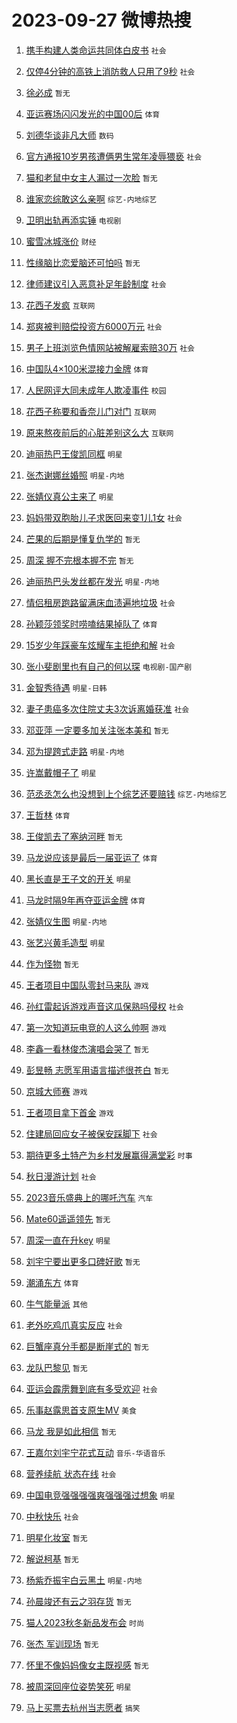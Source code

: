 # 2023-09-27 微博热搜 
1. [携手构建人类命运共同体白皮书](https://m.weibo.cn/search?containerid=100103type%3D1%26t%3D10%26q%3D%23%E6%90%BA%E6%89%8B%E6%9E%84%E5%BB%BA%E4%BA%BA%E7%B1%BB%E5%91%BD%E8%BF%90%E5%85%B1%E5%90%8C%E4%BD%93%E7%99%BD%E7%9A%AE%E4%B9%A6%23&stream_entry_id=51&isnewpage=1&extparam=seat%3D1%26cate%3D10103%26dgr%3D0%26pos%3D0%26q%3D%2523%25E6%2590%25BA%25E6%2589%258B%25E6%259E%2584%25E5%25BB%25BA%25E4%25BA%25BA%25E7%25B1%25BB%25E5%2591%25BD%25E8%25BF%2590%25E5%2585%25B1%25E5%2590%258C%25E4%25BD%2593%25E7%2599%25BD%25E7%259A%25AE%25E4%25B9%25A6%2523%26c_type%3D51%26filter_type%3Drealtimehot%26stream_entry_id%3D51%26display_time%3D1695762976%26pre_seqid%3D169576297672401842258) `社会` 

2. [仅停4分钟的高铁上消防救人只用了9秒](https://m.weibo.cn/search?containerid=100103type%3D1%26t%3D10%26q%3D%23%E4%BB%85%E5%81%9C4%E5%88%86%E9%92%9F%E7%9A%84%E9%AB%98%E9%93%81%E4%B8%8A%E6%B6%88%E9%98%B2%E6%95%91%E4%BA%BA%E5%8F%AA%E7%94%A8%E4%BA%869%E7%A7%92%23&stream_entry_id=31&isnewpage=1&extparam=seat%3D1%26cate%3D5001%26band_rank%3D1%26pos%3D0%26q%3D%2523%25E4%25BB%2585%25E5%2581%259C4%25E5%2588%2586%25E9%2592%259F%25E7%259A%2584%25E9%25AB%2598%25E9%2593%2581%25E4%25B8%258A%25E6%25B6%2588%25E9%2598%25B2%25E6%2595%2591%25E4%25BA%25BA%25E5%258F%25AA%25E7%2594%25A8%25E4%25BA%25869%25E7%25A7%2592%2523%26flag%3D32768%26dgr%3D0%26filter_type%3Drealtimehot%26stream_entry_id%3D31%26realpos%3D1%26c_type%3D31%26lcate%3D5001%26display_time%3D1695762976%26pre_seqid%3D169576297672401842258) `社会` 

3. [徐必成](https://m.weibo.cn/search?containerid=100103type%3D1%26t%3D10%26q%3D%E5%BE%90%E5%BF%85%E6%88%90&stream_entry_id=31&isnewpage=1&extparam=seat%3D1%26cate%3D5001%26band_rank%3D2%26pos%3D1%26q%3D%25E5%25BE%2590%25E5%25BF%2585%25E6%2588%2590%26flag%3D16%26dgr%3D0%26filter_type%3Drealtimehot%26stream_entry_id%3D31%26realpos%3D2%26c_type%3D31%26lcate%3D5001%26display_time%3D1695762976%26pre_seqid%3D169576297672401842258) `暂无` 

4. [亚运赛场闪闪发光的中国00后](https://m.weibo.cn/search?containerid=100103type%3D1%26t%3D10%26q%3D%23%E4%BA%9A%E8%BF%90%E8%B5%9B%E5%9C%BA%E9%97%AA%E9%97%AA%E5%8F%91%E5%85%89%E7%9A%84%E4%B8%AD%E5%9B%BD00%E5%90%8E%23&stream_entry_id=31&isnewpage=1&extparam=seat%3D1%26cate%3D5001%26band_rank%3D3%26pos%3D2%26q%3D%2523%25E4%25BA%259A%25E8%25BF%2590%25E8%25B5%259B%25E5%259C%25BA%25E9%2597%25AA%25E9%2597%25AA%25E5%258F%2591%25E5%2585%2589%25E7%259A%2584%25E4%25B8%25AD%25E5%259B%25BD00%25E5%2590%258E%2523%26flag%3D0%26dgr%3D0%26filter_type%3Drealtimehot%26stream_entry_id%3D31%26realpos%3D3%26c_type%3D31%26lcate%3D5001%26display_time%3D1695762976%26pre_seqid%3D169576297672401842258) `体育` 

5. [刘德华谈非凡大师](https://m.weibo.cn/search?containerid=100103type%3D1%26t%3D10%26q%3D%23%E5%88%98%E5%BE%B7%E5%8D%8E%E8%B0%88%E9%9D%9E%E5%87%A1%E5%A4%A7%E5%B8%88%23&stream_entry_id=31&isnewpage=1&extparam=seat%3D1%26cate%3D5001%26band_rank%3D4%26pos%3D3%26q%3D%2523%25E5%2588%2598%25E5%25BE%25B7%25E5%258D%258E%25E8%25B0%2588%25E9%259D%259E%25E5%2587%25A1%25E5%25A4%25A7%25E5%25B8%2588%2523%26topic_ad%3D1%26is_ad_pos%3D1%26adid%3D206033%26dgr%3D0%26stream_entry_id%3D31%26filter_type%3Drealtimehot%26c_type%3D31%26lcate%3D5001%26display_time%3D1695762976%26pre_seqid%3D169576297672401842258) `数码` 

6. [官方通报10岁男孩遭俩男生常年凌辱猥亵](https://m.weibo.cn/search?containerid=100103type%3D1%26t%3D10%26q%3D%23%E5%AE%98%E6%96%B9%E9%80%9A%E6%8A%A510%E5%B2%81%E7%94%B7%E5%AD%A9%E9%81%AD%E4%BF%A9%E7%94%B7%E7%94%9F%E5%B8%B8%E5%B9%B4%E5%87%8C%E8%BE%B1%E7%8C%A5%E4%BA%B5%23&stream_entry_id=31&isnewpage=1&extparam=seat%3D1%26cate%3D5001%26band_rank%3D4%26pos%3D4%26q%3D%2523%25E5%25AE%2598%25E6%2596%25B9%25E9%2580%259A%25E6%258A%25A510%25E5%25B2%2581%25E7%2594%25B7%25E5%25AD%25A9%25E9%2581%25AD%25E4%25BF%25A9%25E7%2594%25B7%25E7%2594%259F%25E5%25B8%25B8%25E5%25B9%25B4%25E5%2587%258C%25E8%25BE%25B1%25E7%258C%25A5%25E4%25BA%25B5%2523%26flag%3D2%26dgr%3D0%26filter_type%3Drealtimehot%26stream_entry_id%3D31%26realpos%3D4%26c_type%3D31%26lcate%3D5001%26display_time%3D1695762976%26pre_seqid%3D169576297672401842258) `社会` 

7. [猫和老鼠中女主人漏过一次脸](https://m.weibo.cn/search?containerid=100103type%3D1%26t%3D10%26q%3D%E7%8C%AB%E5%92%8C%E8%80%81%E9%BC%A0%E4%B8%AD%E5%A5%B3%E4%B8%BB%E4%BA%BA%E6%BC%8F%E8%BF%87%E4%B8%80%E6%AC%A1%E8%84%B8&stream_entry_id=31&isnewpage=1&extparam=seat%3D1%26cate%3D5001%26band_rank%3D5%26pos%3D5%26q%3D%25E7%258C%25AB%25E5%2592%258C%25E8%2580%2581%25E9%25BC%25A0%25E4%25B8%25AD%25E5%25A5%25B3%25E4%25B8%25BB%25E4%25BA%25BA%25E6%25BC%258F%25E8%25BF%2587%25E4%25B8%2580%25E6%25AC%25A1%25E8%2584%25B8%26flag%3D0%26dgr%3D0%26filter_type%3Drealtimehot%26stream_entry_id%3D31%26realpos%3D5%26c_type%3D31%26lcate%3D5001%26display_time%3D1695762976%26pre_seqid%3D169576297672401842258) `暂无` 

8. [谁家恋综敢这么亲啊](https://m.weibo.cn/search?containerid=100103type%3D1%26t%3D10%26q%3D%23%E8%B0%81%E5%AE%B6%E6%81%8B%E7%BB%BC%E6%95%A2%E8%BF%99%E4%B9%88%E4%BA%B2%E5%95%8A%23&stream_entry_id=31&isnewpage=1&extparam=seat%3D1%26cate%3D5001%26band_rank%3D6%26pos%3D6%26q%3D%2523%25E8%25B0%2581%25E5%25AE%25B6%25E6%2581%258B%25E7%25BB%25BC%25E6%2595%25A2%25E8%25BF%2599%25E4%25B9%2588%25E4%25BA%25B2%25E5%2595%258A%2523%26flag%3D2%26dgr%3D0%26filter_type%3Drealtimehot%26stream_entry_id%3D31%26realpos%3D6%26c_type%3D31%26lcate%3D5001%26display_time%3D1695762976%26pre_seqid%3D169576297672401842258) `综艺-内地综艺` 

9. [卫明出轨再添实锤](https://m.weibo.cn/search?containerid=100103type%3D1%26t%3D10%26q%3D%23%E5%8D%AB%E6%98%8E%E5%87%BA%E8%BD%A8%E5%86%8D%E6%B7%BB%E5%AE%9E%E9%94%A4%23&stream_entry_id=31&isnewpage=1&extparam=seat%3D1%26cate%3D5001%26band_rank%3D7%26pos%3D7%26q%3D%2523%25E5%258D%25AB%25E6%2598%258E%25E5%2587%25BA%25E8%25BD%25A8%25E5%2586%258D%25E6%25B7%25BB%25E5%25AE%259E%25E9%2594%25A4%2523%26flag%3D2%26dgr%3D0%26filter_type%3Drealtimehot%26stream_entry_id%3D31%26realpos%3D7%26c_type%3D31%26lcate%3D5001%26display_time%3D1695762976%26pre_seqid%3D169576297672401842258) `电视剧` 

10. [蜜雪冰城涨价](https://m.weibo.cn/search?containerid=100103type%3D1%26t%3D10%26q%3D%23%E8%9C%9C%E9%9B%AA%E5%86%B0%E5%9F%8E%E6%B6%A8%E4%BB%B7%23&stream_entry_id=31&isnewpage=1&extparam=seat%3D1%26cate%3D5001%26band_rank%3D8%26pos%3D8%26q%3D%2523%25E8%259C%259C%25E9%259B%25AA%25E5%2586%25B0%25E5%259F%258E%25E6%25B6%25A8%25E4%25BB%25B7%2523%26flag%3D0%26dgr%3D0%26filter_type%3Drealtimehot%26stream_entry_id%3D31%26realpos%3D8%26c_type%3D31%26lcate%3D5001%26display_time%3D1695762976%26pre_seqid%3D169576297672401842258) `财经` 

11. [性缘脑比恋爱脑还可怕吗](https://m.weibo.cn/search?containerid=100103type%3D1%26t%3D10%26q%3D%E6%80%A7%E7%BC%98%E8%84%91%E6%AF%94%E6%81%8B%E7%88%B1%E8%84%91%E8%BF%98%E5%8F%AF%E6%80%95%E5%90%97&stream_entry_id=31&isnewpage=1&extparam=seat%3D1%26cate%3D5001%26band_rank%3D9%26pos%3D9%26q%3D%25E6%2580%25A7%25E7%25BC%2598%25E8%2584%2591%25E6%25AF%2594%25E6%2581%258B%25E7%2588%25B1%25E8%2584%2591%25E8%25BF%2598%25E5%258F%25AF%25E6%2580%2595%25E5%2590%2597%26flag%3D0%26dgr%3D0%26filter_type%3Drealtimehot%26stream_entry_id%3D31%26realpos%3D9%26c_type%3D31%26lcate%3D5001%26display_time%3D1695762976%26pre_seqid%3D169576297672401842258) `暂无` 

12. [律师建议引入恶意补足年龄制度](https://m.weibo.cn/search?containerid=100103type%3D1%26t%3D10%26q%3D%23%E5%BE%8B%E5%B8%88%E5%BB%BA%E8%AE%AE%E5%BC%95%E5%85%A5%E6%81%B6%E6%84%8F%E8%A1%A5%E8%B6%B3%E5%B9%B4%E9%BE%84%E5%88%B6%E5%BA%A6%23&stream_entry_id=31&isnewpage=1&extparam=seat%3D1%26cate%3D5001%26band_rank%3D10%26pos%3D10%26q%3D%2523%25E5%25BE%258B%25E5%25B8%2588%25E5%25BB%25BA%25E8%25AE%25AE%25E5%25BC%2595%25E5%2585%25A5%25E6%2581%25B6%25E6%2584%258F%25E8%25A1%25A5%25E8%25B6%25B3%25E5%25B9%25B4%25E9%25BE%2584%25E5%2588%25B6%25E5%25BA%25A6%2523%26flag%3D0%26dgr%3D0%26filter_type%3Drealtimehot%26stream_entry_id%3D31%26realpos%3D10%26c_type%3D31%26lcate%3D5001%26display_time%3D1695762976%26pre_seqid%3D169576297672401842258) `社会` 

13. [花西子发疯](https://m.weibo.cn/search?containerid=100103type%3D1%26t%3D10%26q%3D%23%E8%8A%B1%E8%A5%BF%E5%AD%90%E5%8F%91%E7%96%AF%23&stream_entry_id=31&isnewpage=1&extparam=seat%3D1%26cate%3D5001%26band_rank%3D11%26pos%3D11%26q%3D%2523%25E8%258A%25B1%25E8%25A5%25BF%25E5%25AD%2590%25E5%258F%2591%25E7%2596%25AF%2523%26flag%3D2%26dgr%3D0%26filter_type%3Drealtimehot%26stream_entry_id%3D31%26realpos%3D11%26c_type%3D31%26lcate%3D5001%26display_time%3D1695762976%26pre_seqid%3D169576297672401842258) `互联网` 

14. [郑爽被判赔偿投资方6000万元](https://m.weibo.cn/search?containerid=100103type%3D1%26t%3D10%26q%3D%23%E9%83%91%E7%88%BD%E8%A2%AB%E5%88%A4%E8%B5%94%E5%81%BF%E6%8A%95%E8%B5%84%E6%96%B96000%E4%B8%87%E5%85%83%23&stream_entry_id=31&isnewpage=1&extparam=seat%3D1%26cate%3D5001%26band_rank%3D12%26pos%3D12%26q%3D%2523%25E9%2583%2591%25E7%2588%25BD%25E8%25A2%25AB%25E5%2588%25A4%25E8%25B5%2594%25E5%2581%25BF%25E6%258A%2595%25E8%25B5%2584%25E6%2596%25B96000%25E4%25B8%2587%25E5%2585%2583%2523%26flag%3D2%26dgr%3D0%26filter_type%3Drealtimehot%26stream_entry_id%3D31%26realpos%3D12%26c_type%3D31%26lcate%3D5001%26display_time%3D1695762976%26pre_seqid%3D169576297672401842258) `社会` 

15. [男子上班浏览色情网站被解雇索赔30万](https://m.weibo.cn/search?containerid=100103type%3D1%26t%3D10%26q%3D%23%E7%94%B7%E5%AD%90%E4%B8%8A%E7%8F%AD%E6%B5%8F%E8%A7%88%E8%89%B2%E6%83%85%E7%BD%91%E7%AB%99%E8%A2%AB%E8%A7%A3%E9%9B%87%E7%B4%A2%E8%B5%9430%E4%B8%87%23&stream_entry_id=31&isnewpage=1&extparam=seat%3D1%26cate%3D5001%26band_rank%3D13%26pos%3D13%26q%3D%2523%25E7%2594%25B7%25E5%25AD%2590%25E4%25B8%258A%25E7%258F%25AD%25E6%25B5%258F%25E8%25A7%2588%25E8%2589%25B2%25E6%2583%2585%25E7%25BD%2591%25E7%25AB%2599%25E8%25A2%25AB%25E8%25A7%25A3%25E9%259B%2587%25E7%25B4%25A2%25E8%25B5%259430%25E4%25B8%2587%2523%26flag%3D2%26dgr%3D0%26filter_type%3Drealtimehot%26stream_entry_id%3D31%26realpos%3D13%26c_type%3D31%26lcate%3D5001%26display_time%3D1695762976%26pre_seqid%3D169576297672401842258) `社会` 

16. [中国队4×100米混接力金牌](https://m.weibo.cn/search?containerid=100103type%3D1%26t%3D10%26q%3D%23%E4%B8%AD%E5%9B%BD%E9%98%9F4%C3%97100%E7%B1%B3%E6%B7%B7%E6%8E%A5%E5%8A%9B%E9%87%91%E7%89%8C%23&stream_entry_id=31&isnewpage=1&extparam=seat%3D1%26cate%3D5001%26band_rank%3D14%26pos%3D14%26q%3D%2523%25E4%25B8%25AD%25E5%259B%25BD%25E9%2598%259F4%25C3%2597100%25E7%25B1%25B3%25E6%25B7%25B7%25E6%258E%25A5%25E5%258A%259B%25E9%2587%2591%25E7%2589%258C%2523%26flag%3D0%26dgr%3D0%26filter_type%3Drealtimehot%26stream_entry_id%3D31%26realpos%3D14%26c_type%3D31%26lcate%3D5001%26display_time%3D1695762976%26pre_seqid%3D169576297672401842258) `体育` 

17. [人民网评大同未成年人欺凌事件](https://m.weibo.cn/search?containerid=100103type%3D1%26t%3D10%26q%3D%23%E4%BA%BA%E6%B0%91%E7%BD%91%E8%AF%84%E5%A4%A7%E5%90%8C%E6%9C%AA%E6%88%90%E5%B9%B4%E4%BA%BA%E6%AC%BA%E5%87%8C%E4%BA%8B%E4%BB%B6%23&stream_entry_id=31&isnewpage=1&extparam=seat%3D1%26cate%3D5001%26band_rank%3D15%26pos%3D15%26q%3D%2523%25E4%25BA%25BA%25E6%25B0%2591%25E7%25BD%2591%25E8%25AF%2584%25E5%25A4%25A7%25E5%2590%258C%25E6%259C%25AA%25E6%2588%2590%25E5%25B9%25B4%25E4%25BA%25BA%25E6%25AC%25BA%25E5%2587%258C%25E4%25BA%258B%25E4%25BB%25B6%2523%26flag%3D0%26dgr%3D0%26filter_type%3Drealtimehot%26stream_entry_id%3D31%26realpos%3D15%26c_type%3D31%26lcate%3D5001%26display_time%3D1695762976%26pre_seqid%3D169576297672401842258) `校园` 

18. [花西子称要和香奈儿门对门](https://m.weibo.cn/search?containerid=100103type%3D1%26t%3D10%26q%3D%23%E8%8A%B1%E8%A5%BF%E5%AD%90%E7%A7%B0%E8%A6%81%E5%92%8C%E9%A6%99%E5%A5%88%E5%84%BF%E9%97%A8%E5%AF%B9%E9%97%A8%23&stream_entry_id=31&isnewpage=1&extparam=seat%3D1%26cate%3D5001%26band_rank%3D16%26pos%3D16%26q%3D%2523%25E8%258A%25B1%25E8%25A5%25BF%25E5%25AD%2590%25E7%25A7%25B0%25E8%25A6%2581%25E5%2592%258C%25E9%25A6%2599%25E5%25A5%2588%25E5%2584%25BF%25E9%2597%25A8%25E5%25AF%25B9%25E9%2597%25A8%2523%26flag%3D0%26dgr%3D0%26filter_type%3Drealtimehot%26stream_entry_id%3D31%26realpos%3D16%26c_type%3D31%26lcate%3D5001%26display_time%3D1695762976%26pre_seqid%3D169576297672401842258) `互联网` 

19. [原来熬夜前后的心脏差别这么大](https://m.weibo.cn/search?containerid=100103type%3D1%26t%3D10%26q%3D%23%E5%8E%9F%E6%9D%A5%E7%86%AC%E5%A4%9C%E5%89%8D%E5%90%8E%E7%9A%84%E5%BF%83%E8%84%8F%E5%B7%AE%E5%88%AB%E8%BF%99%E4%B9%88%E5%A4%A7%23&stream_entry_id=31&isnewpage=1&extparam=seat%3D1%26cate%3D5001%26band_rank%3D17%26pos%3D17%26q%3D%2523%25E5%258E%259F%25E6%259D%25A5%25E7%2586%25AC%25E5%25A4%259C%25E5%2589%258D%25E5%2590%258E%25E7%259A%2584%25E5%25BF%2583%25E8%2584%258F%25E5%25B7%25AE%25E5%2588%25AB%25E8%25BF%2599%25E4%25B9%2588%25E5%25A4%25A7%2523%26flag%3D0%26dgr%3D0%26filter_type%3Drealtimehot%26stream_entry_id%3D31%26realpos%3D17%26c_type%3D31%26lcate%3D5001%26display_time%3D1695762976%26pre_seqid%3D169576297672401842258) `互联网` 

20. [迪丽热巴王俊凯同框](https://m.weibo.cn/search?containerid=100103type%3D1%26t%3D10%26q%3D%23%E8%BF%AA%E4%B8%BD%E7%83%AD%E5%B7%B4%E7%8E%8B%E4%BF%8A%E5%87%AF%E5%90%8C%E6%A1%86%23&stream_entry_id=31&isnewpage=1&extparam=seat%3D1%26cate%3D5001%26band_rank%3D18%26pos%3D18%26q%3D%2523%25E8%25BF%25AA%25E4%25B8%25BD%25E7%2583%25AD%25E5%25B7%25B4%25E7%258E%258B%25E4%25BF%258A%25E5%2587%25AF%25E5%2590%258C%25E6%25A1%2586%2523%26flag%3D0%26dgr%3D0%26filter_type%3Drealtimehot%26stream_entry_id%3D31%26realpos%3D18%26c_type%3D31%26lcate%3D5001%26display_time%3D1695762976%26pre_seqid%3D169576297672401842258) `明星` 

21. [张杰谢娜丝婚照](https://m.weibo.cn/search?containerid=100103type%3D1%26t%3D10%26q%3D%23%E5%BC%A0%E6%9D%B0%E8%B0%A2%E5%A8%9C%E4%B8%9D%E5%A9%9A%E7%85%A7%23&stream_entry_id=31&isnewpage=1&extparam=seat%3D1%26cate%3D5001%26band_rank%3D19%26pos%3D19%26q%3D%2523%25E5%25BC%25A0%25E6%259D%25B0%25E8%25B0%25A2%25E5%25A8%259C%25E4%25B8%259D%25E5%25A9%259A%25E7%2585%25A7%2523%26flag%3D0%26dgr%3D0%26filter_type%3Drealtimehot%26stream_entry_id%3D31%26realpos%3D19%26c_type%3D31%26lcate%3D5001%26display_time%3D1695762976%26pre_seqid%3D169576297672401842258) `明星-内地` 

22. [张婧仪真公主来了](https://m.weibo.cn/search?containerid=100103type%3D1%26t%3D10%26q%3D%23%E5%BC%A0%E5%A9%A7%E4%BB%AA%E7%9C%9F%E5%85%AC%E4%B8%BB%E6%9D%A5%E4%BA%86%23&stream_entry_id=31&isnewpage=1&extparam=seat%3D1%26cate%3D5001%26band_rank%3D20%26pos%3D20%26q%3D%2523%25E5%25BC%25A0%25E5%25A9%25A7%25E4%25BB%25AA%25E7%259C%259F%25E5%2585%25AC%25E4%25B8%25BB%25E6%259D%25A5%25E4%25BA%2586%2523%26flag%3D0%26dgr%3D0%26filter_type%3Drealtimehot%26stream_entry_id%3D31%26realpos%3D20%26c_type%3D31%26lcate%3D5001%26display_time%3D1695762976%26pre_seqid%3D169576297672401842258) `明星` 

23. [妈妈带双胞胎儿子求医回来变1儿1女](https://m.weibo.cn/search?containerid=100103type%3D1%26t%3D10%26q%3D%23%E5%A6%88%E5%A6%88%E5%B8%A6%E5%8F%8C%E8%83%9E%E8%83%8E%E5%84%BF%E5%AD%90%E6%B1%82%E5%8C%BB%E5%9B%9E%E6%9D%A5%E5%8F%981%E5%84%BF1%E5%A5%B3%23&stream_entry_id=31&isnewpage=1&extparam=seat%3D1%26cate%3D5001%26band_rank%3D21%26pos%3D21%26q%3D%2523%25E5%25A6%2588%25E5%25A6%2588%25E5%25B8%25A6%25E5%258F%258C%25E8%2583%259E%25E8%2583%258E%25E5%2584%25BF%25E5%25AD%2590%25E6%25B1%2582%25E5%258C%25BB%25E5%259B%259E%25E6%259D%25A5%25E5%258F%25981%25E5%2584%25BF1%25E5%25A5%25B3%2523%26flag%3D0%26dgr%3D0%26filter_type%3Drealtimehot%26stream_entry_id%3D31%26realpos%3D21%26c_type%3D31%26lcate%3D5001%26display_time%3D1695762976%26pre_seqid%3D169576297672401842258) `社会` 

24. [芒果的后期是懂复仇学的](https://m.weibo.cn/search?containerid=100103type%3D1%26t%3D10%26q%3D%E8%8A%92%E6%9E%9C%E7%9A%84%E5%90%8E%E6%9C%9F%E6%98%AF%E6%87%82%E5%A4%8D%E4%BB%87%E5%AD%A6%E7%9A%84&stream_entry_id=31&isnewpage=1&extparam=seat%3D1%26cate%3D5001%26band_rank%3D22%26pos%3D22%26q%3D%25E8%258A%2592%25E6%259E%259C%25E7%259A%2584%25E5%2590%258E%25E6%259C%259F%25E6%2598%25AF%25E6%2587%2582%25E5%25A4%258D%25E4%25BB%2587%25E5%25AD%25A6%25E7%259A%2584%26flag%3D0%26dgr%3D0%26filter_type%3Drealtimehot%26stream_entry_id%3D31%26realpos%3D22%26c_type%3D31%26lcate%3D5001%26display_time%3D1695762976%26pre_seqid%3D169576297672401842258) `暂无` 

25. [周深 握不完根本握不完](https://m.weibo.cn/search?containerid=100103type%3D1%26t%3D10%26q%3D%E5%91%A8%E6%B7%B1+%E6%8F%A1%E4%B8%8D%E5%AE%8C%E6%A0%B9%E6%9C%AC%E6%8F%A1%E4%B8%8D%E5%AE%8C&stream_entry_id=31&isnewpage=1&extparam=seat%3D1%26cate%3D5001%26band_rank%3D23%26pos%3D23%26q%3D%25E5%2591%25A8%25E6%25B7%25B1%2520%25E6%258F%25A1%25E4%25B8%258D%25E5%25AE%258C%25E6%25A0%25B9%25E6%259C%25AC%25E6%258F%25A1%25E4%25B8%258D%25E5%25AE%258C%26flag%3D0%26dgr%3D0%26filter_type%3Drealtimehot%26stream_entry_id%3D31%26realpos%3D23%26c_type%3D31%26lcate%3D5001%26display_time%3D1695762976%26pre_seqid%3D169576297672401842258) `暂无` 

26. [迪丽热巴头发丝都在发光](https://m.weibo.cn/search?containerid=100103type%3D1%26t%3D10%26q%3D%23%E8%BF%AA%E4%B8%BD%E7%83%AD%E5%B7%B4%E5%A4%B4%E5%8F%91%E4%B8%9D%E9%83%BD%E5%9C%A8%E5%8F%91%E5%85%89%23&stream_entry_id=31&isnewpage=1&extparam=seat%3D1%26cate%3D5001%26band_rank%3D24%26pos%3D24%26q%3D%2523%25E8%25BF%25AA%25E4%25B8%25BD%25E7%2583%25AD%25E5%25B7%25B4%25E5%25A4%25B4%25E5%258F%2591%25E4%25B8%259D%25E9%2583%25BD%25E5%259C%25A8%25E5%258F%2591%25E5%2585%2589%2523%26flag%3D0%26dgr%3D0%26filter_type%3Drealtimehot%26stream_entry_id%3D31%26realpos%3D24%26c_type%3D31%26lcate%3D5001%26display_time%3D1695762976%26pre_seqid%3D169576297672401842258) `明星-内地` 

27. [情侣租房跑路留满床血渍遍地垃圾](https://m.weibo.cn/search?containerid=100103type%3D1%26t%3D10%26q%3D%23%E6%83%85%E4%BE%A3%E7%A7%9F%E6%88%BF%E8%B7%91%E8%B7%AF%E7%95%99%E6%BB%A1%E5%BA%8A%E8%A1%80%E6%B8%8D%E9%81%8D%E5%9C%B0%E5%9E%83%E5%9C%BE%23&stream_entry_id=31&isnewpage=1&extparam=seat%3D1%26cate%3D5001%26band_rank%3D25%26pos%3D25%26q%3D%2523%25E6%2583%2585%25E4%25BE%25A3%25E7%25A7%259F%25E6%2588%25BF%25E8%25B7%2591%25E8%25B7%25AF%25E7%2595%2599%25E6%25BB%25A1%25E5%25BA%258A%25E8%25A1%2580%25E6%25B8%258D%25E9%2581%258D%25E5%259C%25B0%25E5%259E%2583%25E5%259C%25BE%2523%26flag%3D0%26dgr%3D0%26filter_type%3Drealtimehot%26stream_entry_id%3D31%26realpos%3D25%26c_type%3D31%26lcate%3D5001%26display_time%3D1695762976%26pre_seqid%3D169576297672401842258) `社会` 

28. [孙颖莎领奖时唠嗑结果掉队了](https://m.weibo.cn/search?containerid=100103type%3D1%26t%3D10%26q%3D%23%E5%AD%99%E9%A2%96%E8%8E%8E%E9%A2%86%E5%A5%96%E6%97%B6%E5%94%A0%E5%97%91%E7%BB%93%E6%9E%9C%E6%8E%89%E9%98%9F%E4%BA%86%23&stream_entry_id=31&isnewpage=1&extparam=seat%3D1%26cate%3D5001%26band_rank%3D26%26pos%3D26%26q%3D%2523%25E5%25AD%2599%25E9%25A2%2596%25E8%258E%258E%25E9%25A2%2586%25E5%25A5%2596%25E6%2597%25B6%25E5%2594%25A0%25E5%2597%2591%25E7%25BB%2593%25E6%259E%259C%25E6%258E%2589%25E9%2598%259F%25E4%25BA%2586%2523%26flag%3D0%26dgr%3D0%26filter_type%3Drealtimehot%26stream_entry_id%3D31%26realpos%3D26%26c_type%3D31%26lcate%3D5001%26display_time%3D1695762976%26pre_seqid%3D169576297672401842258) `体育` 

29. [15岁少年踩豪车炫耀车主拒绝和解](https://m.weibo.cn/search?containerid=100103type%3D1%26t%3D10%26q%3D%2315%E5%B2%81%E5%B0%91%E5%B9%B4%E8%B8%A9%E8%B1%AA%E8%BD%A6%E7%82%AB%E8%80%80%E8%BD%A6%E4%B8%BB%E6%8B%92%E7%BB%9D%E5%92%8C%E8%A7%A3%23&stream_entry_id=31&isnewpage=1&extparam=seat%3D1%26cate%3D5001%26band_rank%3D27%26pos%3D27%26q%3D%252315%25E5%25B2%2581%25E5%25B0%2591%25E5%25B9%25B4%25E8%25B8%25A9%25E8%25B1%25AA%25E8%25BD%25A6%25E7%2582%25AB%25E8%2580%2580%25E8%25BD%25A6%25E4%25B8%25BB%25E6%258B%2592%25E7%25BB%259D%25E5%2592%258C%25E8%25A7%25A3%2523%26flag%3D0%26dgr%3D0%26filter_type%3Drealtimehot%26stream_entry_id%3D31%26realpos%3D27%26c_type%3D31%26lcate%3D5001%26display_time%3D1695762976%26pre_seqid%3D169576297672401842258) `社会` 

30. [张小斐剧里也有自己的何以琛](https://m.weibo.cn/search?containerid=100103type%3D1%26t%3D10%26q%3D%23%E5%BC%A0%E5%B0%8F%E6%96%90%E5%89%A7%E9%87%8C%E4%B9%9F%E6%9C%89%E8%87%AA%E5%B7%B1%E7%9A%84%E4%BD%95%E4%BB%A5%E7%90%9B%23&stream_entry_id=31&isnewpage=1&extparam=seat%3D1%26cate%3D5001%26band_rank%3D28%26pos%3D28%26q%3D%2523%25E5%25BC%25A0%25E5%25B0%258F%25E6%2596%2590%25E5%2589%25A7%25E9%2587%258C%25E4%25B9%259F%25E6%259C%2589%25E8%2587%25AA%25E5%25B7%25B1%25E7%259A%2584%25E4%25BD%2595%25E4%25BB%25A5%25E7%2590%259B%2523%26flag%3D0%26dgr%3D0%26filter_type%3Drealtimehot%26stream_entry_id%3D31%26realpos%3D28%26c_type%3D31%26lcate%3D5001%26display_time%3D1695762976%26pre_seqid%3D169576297672401842258) `电视剧-国产剧` 

31. [金智秀待遇](https://m.weibo.cn/search?containerid=100103type%3D1%26t%3D10%26q%3D%23%E9%87%91%E6%99%BA%E7%A7%80%E5%BE%85%E9%81%87%23&stream_entry_id=31&isnewpage=1&extparam=seat%3D1%26cate%3D5001%26band_rank%3D29%26pos%3D29%26q%3D%2523%25E9%2587%2591%25E6%2599%25BA%25E7%25A7%2580%25E5%25BE%2585%25E9%2581%2587%2523%26flag%3D0%26dgr%3D0%26filter_type%3Drealtimehot%26stream_entry_id%3D31%26realpos%3D29%26c_type%3D31%26lcate%3D5001%26display_time%3D1695762976%26pre_seqid%3D169576297672401842258) `明星-日韩` 

32. [妻子患癌多次住院丈夫3次诉离婚获准](https://m.weibo.cn/search?containerid=100103type%3D1%26t%3D10%26q%3D%23%E5%A6%BB%E5%AD%90%E6%82%A3%E7%99%8C%E5%A4%9A%E6%AC%A1%E4%BD%8F%E9%99%A2%E4%B8%88%E5%A4%AB3%E6%AC%A1%E8%AF%89%E7%A6%BB%E5%A9%9A%E8%8E%B7%E5%87%86%23&stream_entry_id=31&isnewpage=1&extparam=seat%3D1%26cate%3D5001%26band_rank%3D30%26pos%3D30%26q%3D%2523%25E5%25A6%25BB%25E5%25AD%2590%25E6%2582%25A3%25E7%2599%258C%25E5%25A4%259A%25E6%25AC%25A1%25E4%25BD%258F%25E9%2599%25A2%25E4%25B8%2588%25E5%25A4%25AB3%25E6%25AC%25A1%25E8%25AF%2589%25E7%25A6%25BB%25E5%25A9%259A%25E8%258E%25B7%25E5%2587%2586%2523%26flag%3D0%26dgr%3D0%26filter_type%3Drealtimehot%26stream_entry_id%3D31%26realpos%3D30%26c_type%3D31%26lcate%3D5001%26display_time%3D1695762976%26pre_seqid%3D169576297672401842258) `社会` 

33. [邓亚萍 一定要多加关注张本美和](https://m.weibo.cn/search?containerid=100103type%3D1%26t%3D10%26q%3D%E9%82%93%E4%BA%9A%E8%90%8D+%E4%B8%80%E5%AE%9A%E8%A6%81%E5%A4%9A%E5%8A%A0%E5%85%B3%E6%B3%A8%E5%BC%A0%E6%9C%AC%E7%BE%8E%E5%92%8C&stream_entry_id=31&isnewpage=1&extparam=seat%3D1%26cate%3D5001%26band_rank%3D31%26pos%3D31%26q%3D%25E9%2582%2593%25E4%25BA%259A%25E8%2590%258D%2520%25E4%25B8%2580%25E5%25AE%259A%25E8%25A6%2581%25E5%25A4%259A%25E5%258A%25A0%25E5%2585%25B3%25E6%25B3%25A8%25E5%25BC%25A0%25E6%259C%25AC%25E7%25BE%258E%25E5%2592%258C%26flag%3D0%26dgr%3D0%26filter_type%3Drealtimehot%26stream_entry_id%3D31%26realpos%3D31%26c_type%3D31%26lcate%3D5001%26display_time%3D1695762976%26pre_seqid%3D169576297672401842258) `暂无` 

34. [邓为提跨式走路](https://m.weibo.cn/search?containerid=100103type%3D1%26t%3D10%26q%3D%23%E9%82%93%E4%B8%BA%E6%8F%90%E8%B7%A8%E5%BC%8F%E8%B5%B0%E8%B7%AF%23&stream_entry_id=31&isnewpage=1&extparam=seat%3D1%26cate%3D5001%26band_rank%3D32%26pos%3D32%26q%3D%2523%25E9%2582%2593%25E4%25B8%25BA%25E6%258F%2590%25E8%25B7%25A8%25E5%25BC%258F%25E8%25B5%25B0%25E8%25B7%25AF%2523%26flag%3D0%26dgr%3D0%26filter_type%3Drealtimehot%26stream_entry_id%3D31%26realpos%3D32%26c_type%3D31%26lcate%3D5001%26display_time%3D1695762976%26pre_seqid%3D169576297672401842258) `明星-内地` 

35. [许嵩戴帽子了](https://m.weibo.cn/search?containerid=100103type%3D1%26t%3D10%26q%3D%23%E8%AE%B8%E5%B5%A9%E6%88%B4%E5%B8%BD%E5%AD%90%E4%BA%86%23&stream_entry_id=31&isnewpage=1&extparam=seat%3D1%26cate%3D5001%26band_rank%3D33%26pos%3D33%26q%3D%2523%25E8%25AE%25B8%25E5%25B5%25A9%25E6%2588%25B4%25E5%25B8%25BD%25E5%25AD%2590%25E4%25BA%2586%2523%26flag%3D0%26dgr%3D0%26filter_type%3Drealtimehot%26stream_entry_id%3D31%26realpos%3D33%26c_type%3D31%26lcate%3D5001%26display_time%3D1695762976%26pre_seqid%3D169576297672401842258) `明星` 

36. [范丞丞怎么也没想到上个综艺还要赔钱](https://m.weibo.cn/search?containerid=100103type%3D1%26t%3D10%26q%3D%23%E8%8C%83%E4%B8%9E%E4%B8%9E%E6%80%8E%E4%B9%88%E4%B9%9F%E6%B2%A1%E6%83%B3%E5%88%B0%E4%B8%8A%E4%B8%AA%E7%BB%BC%E8%89%BA%E8%BF%98%E8%A6%81%E8%B5%94%E9%92%B1%23&stream_entry_id=31&isnewpage=1&extparam=seat%3D1%26cate%3D5001%26band_rank%3D34%26pos%3D34%26q%3D%2523%25E8%258C%2583%25E4%25B8%259E%25E4%25B8%259E%25E6%2580%258E%25E4%25B9%2588%25E4%25B9%259F%25E6%25B2%25A1%25E6%2583%25B3%25E5%2588%25B0%25E4%25B8%258A%25E4%25B8%25AA%25E7%25BB%25BC%25E8%2589%25BA%25E8%25BF%2598%25E8%25A6%2581%25E8%25B5%2594%25E9%2592%25B1%2523%26flag%3D0%26dgr%3D0%26filter_type%3Drealtimehot%26stream_entry_id%3D31%26realpos%3D34%26c_type%3D31%26lcate%3D5001%26display_time%3D1695762976%26pre_seqid%3D169576297672401842258) `综艺-内地综艺` 

37. [王哲林](https://m.weibo.cn/search?containerid=100103type%3D1%26t%3D10%26q%3D%E7%8E%8B%E5%93%B2%E6%9E%97&stream_entry_id=31&isnewpage=1&extparam=seat%3D1%26cate%3D5001%26band_rank%3D35%26pos%3D35%26q%3D%25E7%258E%258B%25E5%2593%25B2%25E6%259E%2597%26flag%3D1%26dgr%3D0%26filter_type%3Drealtimehot%26stream_entry_id%3D31%26realpos%3D35%26c_type%3D31%26lcate%3D5001%26display_time%3D1695762976%26pre_seqid%3D169576297672401842258) `体育` 

38. [王俊凯去了塞纳河畔](https://m.weibo.cn/search?containerid=100103type%3D1%26t%3D10%26q%3D%E7%8E%8B%E4%BF%8A%E5%87%AF%E5%8E%BB%E4%BA%86%E5%A1%9E%E7%BA%B3%E6%B2%B3%E7%95%94&stream_entry_id=31&isnewpage=1&extparam=seat%3D1%26cate%3D5001%26band_rank%3D36%26pos%3D36%26q%3D%25E7%258E%258B%25E4%25BF%258A%25E5%2587%25AF%25E5%258E%25BB%25E4%25BA%2586%25E5%25A1%259E%25E7%25BA%25B3%25E6%25B2%25B3%25E7%2595%2594%26flag%3D0%26dgr%3D0%26filter_type%3Drealtimehot%26stream_entry_id%3D31%26realpos%3D36%26c_type%3D31%26lcate%3D5001%26display_time%3D1695762976%26pre_seqid%3D169576297672401842258) `暂无` 

39. [马龙说应该是最后一届亚运了](https://m.weibo.cn/search?containerid=100103type%3D1%26t%3D10%26q%3D%23%E9%A9%AC%E9%BE%99%E8%AF%B4%E5%BA%94%E8%AF%A5%E6%98%AF%E6%9C%80%E5%90%8E%E4%B8%80%E5%B1%8A%E4%BA%9A%E8%BF%90%E4%BA%86%23&stream_entry_id=31&isnewpage=1&extparam=seat%3D1%26cate%3D5001%26band_rank%3D37%26pos%3D37%26q%3D%2523%25E9%25A9%25AC%25E9%25BE%2599%25E8%25AF%25B4%25E5%25BA%2594%25E8%25AF%25A5%25E6%2598%25AF%25E6%259C%2580%25E5%2590%258E%25E4%25B8%2580%25E5%25B1%258A%25E4%25BA%259A%25E8%25BF%2590%25E4%25BA%2586%2523%26flag%3D0%26dgr%3D0%26filter_type%3Drealtimehot%26stream_entry_id%3D31%26realpos%3D37%26c_type%3D31%26lcate%3D5001%26display_time%3D1695762976%26pre_seqid%3D169576297672401842258) `体育` 

40. [黑长直是王子文的开关](https://m.weibo.cn/search?containerid=100103type%3D1%26t%3D10%26q%3D%23%E9%BB%91%E9%95%BF%E7%9B%B4%E6%98%AF%E7%8E%8B%E5%AD%90%E6%96%87%E7%9A%84%E5%BC%80%E5%85%B3%23&stream_entry_id=31&isnewpage=1&extparam=seat%3D1%26cate%3D5001%26band_rank%3D38%26pos%3D38%26q%3D%2523%25E9%25BB%2591%25E9%2595%25BF%25E7%259B%25B4%25E6%2598%25AF%25E7%258E%258B%25E5%25AD%2590%25E6%2596%2587%25E7%259A%2584%25E5%25BC%2580%25E5%2585%25B3%2523%26flag%3D0%26dgr%3D0%26filter_type%3Drealtimehot%26stream_entry_id%3D31%26realpos%3D38%26c_type%3D31%26lcate%3D5001%26display_time%3D1695762976%26pre_seqid%3D169576297672401842258) `明星` 

41. [马龙时隔9年再夺亚运金牌](https://m.weibo.cn/search?containerid=100103type%3D1%26t%3D10%26q%3D%23%E9%A9%AC%E9%BE%99%E6%97%B6%E9%9A%949%E5%B9%B4%E5%86%8D%E5%A4%BA%E4%BA%9A%E8%BF%90%E9%87%91%E7%89%8C%23&stream_entry_id=31&isnewpage=1&extparam=seat%3D1%26cate%3D5001%26band_rank%3D39%26pos%3D39%26q%3D%2523%25E9%25A9%25AC%25E9%25BE%2599%25E6%2597%25B6%25E9%259A%25949%25E5%25B9%25B4%25E5%2586%258D%25E5%25A4%25BA%25E4%25BA%259A%25E8%25BF%2590%25E9%2587%2591%25E7%2589%258C%2523%26flag%3D0%26dgr%3D0%26filter_type%3Drealtimehot%26stream_entry_id%3D31%26realpos%3D39%26c_type%3D31%26lcate%3D5001%26display_time%3D1695762976%26pre_seqid%3D169576297672401842258) `体育` 

42. [张婧仪生图](https://m.weibo.cn/search?containerid=100103type%3D1%26t%3D10%26q%3D%E5%BC%A0%E5%A9%A7%E4%BB%AA%E7%94%9F%E5%9B%BE&stream_entry_id=31&isnewpage=1&extparam=seat%3D1%26cate%3D5001%26band_rank%3D40%26pos%3D40%26q%3D%25E5%25BC%25A0%25E5%25A9%25A7%25E4%25BB%25AA%25E7%2594%259F%25E5%259B%25BE%26flag%3D0%26dgr%3D0%26filter_type%3Drealtimehot%26stream_entry_id%3D31%26realpos%3D40%26c_type%3D31%26lcate%3D5001%26display_time%3D1695762976%26pre_seqid%3D169576297672401842258) `明星-内地` 

43. [张艺兴黄毛造型](https://m.weibo.cn/search?containerid=100103type%3D1%26t%3D10%26q%3D%23%E5%BC%A0%E8%89%BA%E5%85%B4%E9%BB%84%E6%AF%9B%E9%80%A0%E5%9E%8B%23&stream_entry_id=31&isnewpage=1&extparam=seat%3D1%26cate%3D5001%26band_rank%3D41%26pos%3D41%26q%3D%2523%25E5%25BC%25A0%25E8%2589%25BA%25E5%2585%25B4%25E9%25BB%2584%25E6%25AF%259B%25E9%2580%25A0%25E5%259E%258B%2523%26flag%3D0%26dgr%3D0%26filter_type%3Drealtimehot%26stream_entry_id%3D31%26realpos%3D41%26c_type%3D31%26lcate%3D5001%26display_time%3D1695762976%26pre_seqid%3D169576297672401842258) `明星` 

44. [作为怪物](https://m.weibo.cn/search?containerid=100103type%3D1%26t%3D10%26q%3D%E4%BD%9C%E4%B8%BA%E6%80%AA%E7%89%A9&stream_entry_id=31&isnewpage=1&extparam=seat%3D1%26cate%3D5001%26band_rank%3D42%26pos%3D42%26q%3D%25E4%25BD%259C%25E4%25B8%25BA%25E6%2580%25AA%25E7%2589%25A9%26flag%3D0%26dgr%3D0%26filter_type%3Drealtimehot%26stream_entry_id%3D31%26realpos%3D42%26c_type%3D31%26lcate%3D5001%26display_time%3D1695762976%26pre_seqid%3D169576297672401842258) `暂无` 

45. [王者项目中国队零封马来队](https://m.weibo.cn/search?containerid=100103type%3D1%26t%3D10%26q%3D%23%E7%8E%8B%E8%80%85%E9%A1%B9%E7%9B%AE%E4%B8%AD%E5%9B%BD%E9%98%9F%E9%9B%B6%E5%B0%81%E9%A9%AC%E6%9D%A5%E9%98%9F%23&stream_entry_id=31&isnewpage=1&extparam=seat%3D1%26cate%3D5001%26band_rank%3D43%26pos%3D43%26q%3D%2523%25E7%258E%258B%25E8%2580%2585%25E9%25A1%25B9%25E7%259B%25AE%25E4%25B8%25AD%25E5%259B%25BD%25E9%2598%259F%25E9%259B%25B6%25E5%25B0%2581%25E9%25A9%25AC%25E6%259D%25A5%25E9%2598%259F%2523%26flag%3D0%26dgr%3D0%26filter_type%3Drealtimehot%26stream_entry_id%3D31%26realpos%3D43%26c_type%3D31%26lcate%3D5001%26display_time%3D1695762976%26pre_seqid%3D169576297672401842258) `游戏` 

46. [孙红雷起诉游戏声音这瓜保熟吗侵权](https://m.weibo.cn/search?containerid=100103type%3D1%26t%3D10%26q%3D%23%E5%AD%99%E7%BA%A2%E9%9B%B7%E8%B5%B7%E8%AF%89%E6%B8%B8%E6%88%8F%E5%A3%B0%E9%9F%B3%E8%BF%99%E7%93%9C%E4%BF%9D%E7%86%9F%E5%90%97%E4%BE%B5%E6%9D%83%23&stream_entry_id=31&isnewpage=1&extparam=seat%3D1%26cate%3D5001%26band_rank%3D44%26pos%3D44%26q%3D%2523%25E5%25AD%2599%25E7%25BA%25A2%25E9%259B%25B7%25E8%25B5%25B7%25E8%25AF%2589%25E6%25B8%25B8%25E6%2588%258F%25E5%25A3%25B0%25E9%259F%25B3%25E8%25BF%2599%25E7%2593%259C%25E4%25BF%259D%25E7%2586%259F%25E5%2590%2597%25E4%25BE%25B5%25E6%259D%2583%2523%26flag%3D0%26dgr%3D0%26filter_type%3Drealtimehot%26stream_entry_id%3D31%26realpos%3D44%26c_type%3D31%26lcate%3D5001%26display_time%3D1695762976%26pre_seqid%3D169576297672401842258) `社会` 

47. [第一次知道玩电竞的人这么帅啊](https://m.weibo.cn/search?containerid=100103type%3D1%26t%3D10%26q%3D%23%E7%AC%AC%E4%B8%80%E6%AC%A1%E7%9F%A5%E9%81%93%E7%8E%A9%E7%94%B5%E7%AB%9E%E7%9A%84%E4%BA%BA%E8%BF%99%E4%B9%88%E5%B8%85%E5%95%8A%23&stream_entry_id=31&isnewpage=1&extparam=seat%3D1%26cate%3D5001%26band_rank%3D45%26pos%3D45%26q%3D%2523%25E7%25AC%25AC%25E4%25B8%2580%25E6%25AC%25A1%25E7%259F%25A5%25E9%2581%2593%25E7%258E%25A9%25E7%2594%25B5%25E7%25AB%259E%25E7%259A%2584%25E4%25BA%25BA%25E8%25BF%2599%25E4%25B9%2588%25E5%25B8%2585%25E5%2595%258A%2523%26flag%3D0%26dgr%3D0%26filter_type%3Drealtimehot%26stream_entry_id%3D31%26realpos%3D45%26c_type%3D31%26lcate%3D5001%26display_time%3D1695762976%26pre_seqid%3D169576297672401842258) `游戏` 

48. [李鑫一看林俊杰演唱会哭了](https://m.weibo.cn/search?containerid=100103type%3D1%26t%3D10%26q%3D%E6%9D%8E%E9%91%AB%E4%B8%80%E7%9C%8B%E6%9E%97%E4%BF%8A%E6%9D%B0%E6%BC%94%E5%94%B1%E4%BC%9A%E5%93%AD%E4%BA%86&stream_entry_id=31&isnewpage=1&extparam=seat%3D1%26cate%3D5001%26band_rank%3D46%26pos%3D46%26q%3D%25E6%259D%258E%25E9%2591%25AB%25E4%25B8%2580%25E7%259C%258B%25E6%259E%2597%25E4%25BF%258A%25E6%259D%25B0%25E6%25BC%2594%25E5%2594%25B1%25E4%25BC%259A%25E5%2593%25AD%25E4%25BA%2586%26flag%3D1%26dgr%3D0%26filter_type%3Drealtimehot%26stream_entry_id%3D31%26realpos%3D46%26c_type%3D31%26lcate%3D5001%26display_time%3D1695762976%26pre_seqid%3D169576297672401842258) `暂无` 

49. [彭昱畅 志愿军用语言描述很苍白](https://m.weibo.cn/search?containerid=100103type%3D1%26t%3D10%26q%3D%E5%BD%AD%E6%98%B1%E7%95%85+%E5%BF%97%E6%84%BF%E5%86%9B%E7%94%A8%E8%AF%AD%E8%A8%80%E6%8F%8F%E8%BF%B0%E5%BE%88%E8%8B%8D%E7%99%BD&stream_entry_id=31&isnewpage=1&extparam=seat%3D1%26cate%3D5001%26band_rank%3D47%26pos%3D47%26q%3D%25E5%25BD%25AD%25E6%2598%25B1%25E7%2595%2585%2520%25E5%25BF%2597%25E6%2584%25BF%25E5%2586%259B%25E7%2594%25A8%25E8%25AF%25AD%25E8%25A8%2580%25E6%258F%258F%25E8%25BF%25B0%25E5%25BE%2588%25E8%258B%258D%25E7%2599%25BD%26flag%3D0%26dgr%3D0%26filter_type%3Drealtimehot%26stream_entry_id%3D31%26realpos%3D47%26c_type%3D31%26lcate%3D5001%26display_time%3D1695762976%26pre_seqid%3D169576297672401842258) `暂无` 

50. [京城大师赛](https://m.weibo.cn/search?containerid=100103type%3D1%26t%3D10%26q%3D%23%E4%BA%AC%E5%9F%8E%E5%A4%A7%E5%B8%88%E8%B5%9B%23&stream_entry_id=31&isnewpage=1&extparam=seat%3D1%26cate%3D5001%26band_rank%3D48%26pos%3D48%26q%3D%2523%25E4%25BA%25AC%25E5%259F%258E%25E5%25A4%25A7%25E5%25B8%2588%25E8%25B5%259B%2523%26flag%3D0%26dgr%3D0%26filter_type%3Drealtimehot%26stream_entry_id%3D31%26realpos%3D48%26c_type%3D31%26lcate%3D5001%26display_time%3D1695762976%26pre_seqid%3D169576297672401842258) `游戏` 

51. [王者项目拿下首金](https://m.weibo.cn/search?containerid=100103type%3D1%26t%3D10%26q%3D%23%E7%8E%8B%E8%80%85%E9%A1%B9%E7%9B%AE%E6%8B%BF%E4%B8%8B%E9%A6%96%E9%87%91%23&stream_entry_id=31&isnewpage=1&extparam=seat%3D1%26cate%3D5001%26band_rank%3D49%26pos%3D49%26q%3D%2523%25E7%258E%258B%25E8%2580%2585%25E9%25A1%25B9%25E7%259B%25AE%25E6%258B%25BF%25E4%25B8%258B%25E9%25A6%2596%25E9%2587%2591%2523%26flag%3D0%26dgr%3D0%26filter_type%3Drealtimehot%26stream_entry_id%3D31%26realpos%3D49%26c_type%3D31%26lcate%3D5001%26display_time%3D1695762976%26pre_seqid%3D169576297672401842258) `游戏` 

52. [住建局回应女子被保安踩脚下](https://m.weibo.cn/search?containerid=100103type%3D1%26t%3D10%26q%3D%E4%BD%8F%E5%BB%BA%E5%B1%80%E5%9B%9E%E5%BA%94%E5%A5%B3%E5%AD%90%E8%A2%AB%E4%BF%9D%E5%AE%89%E8%B8%A9%E8%84%9A%E4%B8%8B&stream_entry_id=31&isnewpage=1&extparam=seat%3D1%26cate%3D5001%26band_rank%3D50%26pos%3D50%26q%3D%25E4%25BD%258F%25E5%25BB%25BA%25E5%25B1%2580%25E5%259B%259E%25E5%25BA%2594%25E5%25A5%25B3%25E5%25AD%2590%25E8%25A2%25AB%25E4%25BF%259D%25E5%25AE%2589%25E8%25B8%25A9%25E8%2584%259A%25E4%25B8%258B%26flag%3D1%26dgr%3D0%26filter_type%3Drealtimehot%26stream_entry_id%3D31%26realpos%3D50%26c_type%3D31%26lcate%3D5001%26display_time%3D1695762976%26pre_seqid%3D169576297672401842258) `社会` 

53. [期待更多土特产为乡村发展赢得满堂彩](https://m.weibo.cn/search?containerid=100103type%3D1%26t%3D10%26q%3D%23%E6%9C%9F%E5%BE%85%E6%9B%B4%E5%A4%9A%E5%9C%9F%E7%89%B9%E4%BA%A7%E4%B8%BA%E4%B9%A1%E6%9D%91%E5%8F%91%E5%B1%95%E8%B5%A2%E5%BE%97%E6%BB%A1%E5%A0%82%E5%BD%A9%23&stream_entry_id=51&isnewpage=1&extparam=seat%3D1%26stream_entry_id%3D51%26pos%3D0%26c_type%3D51%26q%3D%2523%25E6%259C%259F%25E5%25BE%2585%25E6%259B%25B4%25E5%25A4%259A%25E5%259C%259F%25E7%2589%25B9%25E4%25BA%25A7%25E4%25B8%25BA%25E4%25B9%25A1%25E6%259D%2591%25E5%258F%2591%25E5%25B1%2595%25E8%25B5%25A2%25E5%25BE%2597%25E6%25BB%25A1%25E5%25A0%2582%25E5%25BD%25A9%2523%26dgr%3D0%26cate%3D10103%26filter_type%3Drealtimehot%26display_time%3D1695759582%26pre_seqid%3D169575958225501306412) `时事` 

54. [秋日漫游计划](https://m.weibo.cn/search?containerid=100103type%3D1%26t%3D10%26q%3D%23%E7%A7%8B%E6%97%A5%E6%BC%AB%E6%B8%B8%E8%AE%A1%E5%88%92%23&stream_entry_id=31&isnewpage=1&extparam=seat%3D1%26stream_entry_id%3D31%26pos%3D3%26c_type%3D31%26band_rank%3D4%26cate%3D5001%26dgr%3D0%26filter_type%3Drealtimehot%26adid%3D206065%26is_ad_pos%3D1%26q%3D%2523%25E7%25A7%258B%25E6%2597%25A5%25E6%25BC%25AB%25E6%25B8%25B8%25E8%25AE%25A1%25E5%2588%2592%2523%26topic_ad%3D1%26lcate%3D5001%26display_time%3D1695759582%26pre_seqid%3D169575958225501306412) `社会` 

55. [2023音乐盛典上的哪吒汽车](https://m.weibo.cn/search?containerid=100103type%3D1%26t%3D10%26q%3D%232023%E9%9F%B3%E4%B9%90%E7%9B%9B%E5%85%B8%E4%B8%8A%E7%9A%84%E5%93%AA%E5%90%92%E6%B1%BD%E8%BD%A6%23&stream_entry_id=31&isnewpage=1&extparam=seat%3D1%26stream_entry_id%3D31%26pos%3D7%26c_type%3D31%26band_rank%3D7%26cate%3D5001%26dgr%3D0%26filter_type%3Drealtimehot%26adid%3D206053%26is_ad_pos%3D1%26q%3D%25232023%25E9%259F%25B3%25E4%25B9%2590%25E7%259B%259B%25E5%2585%25B8%25E4%25B8%258A%25E7%259A%2584%25E5%2593%25AA%25E5%2590%2592%25E6%25B1%25BD%25E8%25BD%25A6%2523%26topic_ad%3D1%26lcate%3D5001%26display_time%3D1695759582%26pre_seqid%3D169575958225501306412) `汽车` 

56. [Mate60遥遥领先](https://m.weibo.cn/search?containerid=100103type%3D1%26t%3D10%26q%3D%23Mate60%E9%81%A5%E9%81%A5%E9%A2%86%E5%85%88%23&stream_entry_id=31&isnewpage=1&extparam=seat%3D1%26stream_entry_id%3D31%26pos%3D46%26c_type%3D31%26flag%3D0%26cate%3D5001%26dgr%3D0%26realpos%3D45%26filter_type%3Drealtimehot%26band_rank%3D45%26q%3D%2523Mate60%25E9%2581%25A5%25E9%2581%25A5%25E9%25A2%2586%25E5%2585%2588%2523%26lcate%3D5001%26display_time%3D1695759582%26pre_seqid%3D169575958225501306412) `暂无` 

57. [周深一直在升key](https://m.weibo.cn/search?containerid=100103type%3D1%26t%3D10%26q%3D%23%E5%91%A8%E6%B7%B1%E4%B8%80%E7%9B%B4%E5%9C%A8%E5%8D%87key%23&stream_entry_id=31&isnewpage=1&extparam=seat%3D1%26stream_entry_id%3D31%26pos%3D49%26c_type%3D31%26flag%3D1%26cate%3D5001%26dgr%3D0%26realpos%3D48%26filter_type%3Drealtimehot%26band_rank%3D48%26q%3D%2523%25E5%2591%25A8%25E6%25B7%25B1%25E4%25B8%2580%25E7%259B%25B4%25E5%259C%25A8%25E5%258D%2587key%2523%26lcate%3D5001%26display_time%3D1695759582%26pre_seqid%3D169575958225501306412) `明星` 

58. [刘宇宁要出更多口碑好歌](https://m.weibo.cn/search?containerid=100103type%3D1%26t%3D10%26q%3D%23%E5%88%98%E5%AE%87%E5%AE%81%E8%A6%81%E5%87%BA%E6%9B%B4%E5%A4%9A%E5%8F%A3%E7%A2%91%E5%A5%BD%E6%AD%8C%23&stream_entry_id=31&isnewpage=1&extparam=seat%3D1%26stream_entry_id%3D31%26pos%3D50%26c_type%3D31%26flag%3D0%26cate%3D5001%26dgr%3D0%26realpos%3D49%26filter_type%3Drealtimehot%26band_rank%3D49%26q%3D%2523%25E5%2588%2598%25E5%25AE%2587%25E5%25AE%2581%25E8%25A6%2581%25E5%2587%25BA%25E6%259B%25B4%25E5%25A4%259A%25E5%258F%25A3%25E7%25A2%2591%25E5%25A5%25BD%25E6%25AD%258C%2523%26lcate%3D5001%26display_time%3D1695759582%26pre_seqid%3D169575958225501306412) `暂无` 

59. [潮涌东方](https://m.weibo.cn/search?containerid=100103type%3D1%26t%3D10%26q%3D%23%E6%BD%AE%E6%B6%8C%E4%B8%9C%E6%96%B9%23&stream_entry_id=51&isnewpage=1&extparam=seat%3D1%26stream_entry_id%3D51%26pos%3D0%26c_type%3D51%26q%3D%2523%25E6%25BD%25AE%25E6%25B6%258C%25E4%25B8%259C%25E6%2596%25B9%2523%26dgr%3D0%26cate%3D10103%26filter_type%3Drealtimehot%26display_time%3D1695755711%26pre_seqid%3D16957557119520234614) `体育` 

60. [牛气能量派](https://m.weibo.cn/search?containerid=100103type%3D1%26t%3D10%26q%3D%23%E7%89%9B%E6%B0%94%E8%83%BD%E9%87%8F%E6%B4%BE%23&stream_entry_id=31&isnewpage=1&extparam=seat%3D1%26stream_entry_id%3D31%26pos%3D3%26c_type%3D31%26dgr%3D0%26adid%3D205638%26q%3D%2523%25E7%2589%259B%25E6%25B0%2594%25E8%2583%25BD%25E9%2587%258F%25E6%25B4%25BE%2523%26lcate%3D5001%26cate%3D5001%26band_rank%3D4%26topic_ad%3D1%26filter_type%3Drealtimehot%26is_ad_pos%3D1%26display_time%3D1695755711%26pre_seqid%3D16957557119520234614) `其他` 

61. [老外吃鸡爪真实反应](https://m.weibo.cn/search?containerid=100103type%3D1%26t%3D10%26q%3D%23%E8%80%81%E5%A4%96%E5%90%83%E9%B8%A1%E7%88%AA%E7%9C%9F%E5%AE%9E%E5%8F%8D%E5%BA%94%23&stream_entry_id=31&isnewpage=1&extparam=seat%3D1%26stream_entry_id%3D31%26pos%3D7%26c_type%3D31%26dgr%3D0%26adid%3D206124%26q%3D%2523%25E8%2580%2581%25E5%25A4%2596%25E5%2590%2583%25E9%25B8%25A1%25E7%2588%25AA%25E7%259C%259F%25E5%25AE%259E%25E5%258F%258D%25E5%25BA%2594%2523%26lcate%3D5001%26cate%3D5001%26band_rank%3D7%26topic_ad%3D1%26filter_type%3Drealtimehot%26is_ad_pos%3D1%26display_time%3D1695755711%26pre_seqid%3D16957557119520234614) `社会` 

62. [巨蟹座真分手都是断崖式的](https://m.weibo.cn/search?containerid=100103type%3D1%26t%3D10%26q%3D%E5%B7%A8%E8%9F%B9%E5%BA%A7%E7%9C%9F%E5%88%86%E6%89%8B%E9%83%BD%E6%98%AF%E6%96%AD%E5%B4%96%E5%BC%8F%E7%9A%84&stream_entry_id=31&isnewpage=1&extparam=seat%3D1%26stream_entry_id%3D31%26pos%3D35%26c_type%3D31%26flag%3D0%26cate%3D5001%26realpos%3D34%26band_rank%3D34%26dgr%3D0%26filter_type%3Drealtimehot%26q%3D%25E5%25B7%25A8%25E8%259F%25B9%25E5%25BA%25A7%25E7%259C%259F%25E5%2588%2586%25E6%2589%258B%25E9%2583%25BD%25E6%2598%25AF%25E6%2596%25AD%25E5%25B4%2596%25E5%25BC%258F%25E7%259A%2584%26lcate%3D5001%26display_time%3D1695755711%26pre_seqid%3D16957557119520234614) `暂无` 

63. [龙队巴黎见](https://m.weibo.cn/search?containerid=100103type%3D1%26t%3D10%26q%3D%E9%BE%99%E9%98%9F%E5%B7%B4%E9%BB%8E%E8%A7%81&stream_entry_id=31&isnewpage=1&extparam=seat%3D1%26stream_entry_id%3D31%26pos%3D47%26c_type%3D31%26flag%3D0%26cate%3D5001%26realpos%3D46%26band_rank%3D46%26dgr%3D0%26filter_type%3Drealtimehot%26q%3D%25E9%25BE%2599%25E9%2598%259F%25E5%25B7%25B4%25E9%25BB%258E%25E8%25A7%2581%26lcate%3D5001%26display_time%3D1695755711%26pre_seqid%3D16957557119520234614) `暂无` 

64. [亚运会霹雳舞到底有多受欢迎](https://m.weibo.cn/search?containerid=100103type%3D1%26t%3D10%26q%3D%23%E4%BA%9A%E8%BF%90%E4%BC%9A%E9%9C%B9%E9%9B%B3%E8%88%9E%E5%88%B0%E5%BA%95%E6%9C%89%E5%A4%9A%E5%8F%97%E6%AC%A2%E8%BF%8E%23&stream_entry_id=31&isnewpage=1&extparam=seat%3D1%26stream_entry_id%3D31%26pos%3D51%26c_type%3D31%26flag%3D0%26cate%3D5001%26realpos%3D50%26band_rank%3D50%26dgr%3D0%26filter_type%3Drealtimehot%26q%3D%2523%25E4%25BA%259A%25E8%25BF%2590%25E4%25BC%259A%25E9%259C%25B9%25E9%259B%25B3%25E8%2588%259E%25E5%2588%25B0%25E5%25BA%2595%25E6%259C%2589%25E5%25A4%259A%25E5%258F%2597%25E6%25AC%25A2%25E8%25BF%258E%2523%26lcate%3D5001%26display_time%3D1695755711%26pre_seqid%3D16957557119520234614) `社会` 

65. [乐事赵露思首支原生MV](https://m.weibo.cn/search?containerid=100103type%3D1%26t%3D10%26q%3D%23%E4%B9%90%E4%BA%8B%E8%B5%B5%E9%9C%B2%E6%80%9D%E9%A6%96%E6%94%AF%E5%8E%9F%E7%94%9FMV%23&stream_entry_id=31&isnewpage=1&extparam=seat%3D1%26filter_type%3Drealtimehot%26pos%3D3%26c_type%3D31%26band_rank%3D4%26dgr%3D0%26adid%3D205590%26is_ad_pos%3D1%26topic_ad%3D1%26stream_entry_id%3D31%26q%3D%2523%25E4%25B9%2590%25E4%25BA%258B%25E8%25B5%25B5%25E9%259C%25B2%25E6%2580%259D%25E9%25A6%2596%25E6%2594%25AF%25E5%258E%259F%25E7%2594%259FMV%2523%26cate%3D5001%26lcate%3D5001%26display_time%3D1695752652%26pre_seqid%3D1695752652812032672166) `美食` 

66. [马龙 我是如此相信](https://m.weibo.cn/search?containerid=100103type%3D1%26t%3D10%26q%3D%E9%A9%AC%E9%BE%99+%E6%88%91%E6%98%AF%E5%A6%82%E6%AD%A4%E7%9B%B8%E4%BF%A1&stream_entry_id=31&isnewpage=1&extparam=seat%3D1%26realpos%3D46%26dgr%3D0%26pos%3D46%26c_type%3D31%26band_rank%3D46%26flag%3D0%26filter_type%3Drealtimehot%26stream_entry_id%3D31%26q%3D%25E9%25A9%25AC%25E9%25BE%2599%2520%25E6%2588%2591%25E6%2598%25AF%25E5%25A6%2582%25E6%25AD%25A4%25E7%259B%25B8%25E4%25BF%25A1%26cate%3D5001%26lcate%3D5001%26display_time%3D1695752652%26pre_seqid%3D1695752652812032672166) `暂无` 

67. [王嘉尔刘宇宁花式互动](https://m.weibo.cn/search?containerid=100103type%3D1%26t%3D10%26q%3D%23%E7%8E%8B%E5%98%89%E5%B0%94%E5%88%98%E5%AE%87%E5%AE%81%E8%8A%B1%E5%BC%8F%E4%BA%92%E5%8A%A8%23&stream_entry_id=31&isnewpage=1&extparam=seat%3D1%26realpos%3D48%26dgr%3D0%26pos%3D48%26c_type%3D31%26band_rank%3D48%26flag%3D1%26filter_type%3Drealtimehot%26stream_entry_id%3D31%26q%3D%2523%25E7%258E%258B%25E5%2598%2589%25E5%25B0%2594%25E5%2588%2598%25E5%25AE%2587%25E5%25AE%2581%25E8%258A%25B1%25E5%25BC%258F%25E4%25BA%2592%25E5%258A%25A8%2523%26cate%3D5001%26lcate%3D5001%26display_time%3D1695752652%26pre_seqid%3D1695752652812032672166) `音乐-华语音乐` 

68. [营养续航 状态在线](https://m.weibo.cn/search?containerid=100103type%3D1%26t%3D10%26q%3D%23%E8%90%A5%E5%85%BB%E7%BB%AD%E8%88%AA+%E7%8A%B6%E6%80%81%E5%9C%A8%E7%BA%BF%23&stream_entry_id=31&isnewpage=1&extparam=seat%3D1%26stream_entry_id%3D31%26pos%3D3%26c_type%3D31%26filter_type%3Drealtimehot%26dgr%3D0%26adid%3D205716%26is_ad_pos%3D1%26topic_ad%3D1%26q%3D%2523%25E8%2590%25A5%25E5%2585%25BB%25E7%25BB%25AD%25E8%2588%25AA%2520%25E7%258A%25B6%25E6%2580%2581%25E5%259C%25A8%25E7%25BA%25BF%2523%26band_rank%3D4%26cate%3D5001%26lcate%3D5001%26display_time%3D1695748622%26pre_seqid%3D169574862213702720708) `社会` 

69. [中国电竞强强强强爽强强强过想象](https://m.weibo.cn/search?containerid=100103type%3D1%26t%3D10%26q%3D%23%E4%B8%AD%E5%9B%BD%E7%94%B5%E7%AB%9E%E5%BC%BA%E5%BC%BA%E5%BC%BA%E5%BC%BA%E7%88%BD%E5%BC%BA%E5%BC%BA%E5%BC%BA%E8%BF%87%E6%83%B3%E8%B1%A1%23&stream_entry_id=31&isnewpage=1&extparam=seat%3D1%26stream_entry_id%3D31%26pos%3D7%26c_type%3D31%26filter_type%3Drealtimehot%26dgr%3D0%26adid%3D206064%26is_ad_pos%3D1%26topic_ad%3D1%26q%3D%2523%25E4%25B8%25AD%25E5%259B%25BD%25E7%2594%25B5%25E7%25AB%259E%25E5%25BC%25BA%25E5%25BC%25BA%25E5%25BC%25BA%25E5%25BC%25BA%25E7%2588%25BD%25E5%25BC%25BA%25E5%25BC%25BA%25E5%25BC%25BA%25E8%25BF%2587%25E6%2583%25B3%25E8%25B1%25A1%2523%26band_rank%3D7%26cate%3D5001%26lcate%3D5001%26display_time%3D1695748622%26pre_seqid%3D169574862213702720708) `明星` 

70. [中秋快乐](https://m.weibo.cn/search?containerid=100103type%3D1%26t%3D10%26q%3D%E4%B8%AD%E7%A7%8B%E5%BF%AB%E4%B9%90&stream_entry_id=31&isnewpage=1&extparam=seat%3D1%26stream_entry_id%3D31%26pos%3D39%26c_type%3D31%26flag%3D1%26cate%3D5001%26dgr%3D0%26filter_type%3Drealtimehot%26realpos%3D38%26band_rank%3D38%26q%3D%25E4%25B8%25AD%25E7%25A7%258B%25E5%25BF%25AB%25E4%25B9%2590%26lcate%3D5001%26display_time%3D1695748622%26pre_seqid%3D169574862213702720708) `社会` 

71. [明星化妆室](https://m.weibo.cn/search?containerid=100103type%3D1%26t%3D10%26q%3D%E6%98%8E%E6%98%9F%E5%8C%96%E5%A6%86%E5%AE%A4&stream_entry_id=31&isnewpage=1&extparam=seat%3D1%26stream_entry_id%3D31%26pos%3D40%26c_type%3D31%26flag%3D0%26cate%3D5001%26dgr%3D0%26filter_type%3Drealtimehot%26realpos%3D39%26band_rank%3D39%26q%3D%25E6%2598%258E%25E6%2598%259F%25E5%258C%2596%25E5%25A6%2586%25E5%25AE%25A4%26lcate%3D5001%26display_time%3D1695748622%26pre_seqid%3D169574862213702720708) `暂无` 

72. [解说柯基](https://m.weibo.cn/search?containerid=100103type%3D1%26t%3D10%26q%3D%E8%A7%A3%E8%AF%B4%E6%9F%AF%E5%9F%BA&stream_entry_id=31&isnewpage=1&extparam=seat%3D1%26stream_entry_id%3D31%26pos%3D49%26c_type%3D31%26flag%3D0%26cate%3D5001%26dgr%3D0%26filter_type%3Drealtimehot%26realpos%3D48%26band_rank%3D48%26q%3D%25E8%25A7%25A3%25E8%25AF%25B4%25E6%259F%25AF%25E5%259F%25BA%26lcate%3D5001%26display_time%3D1695748622%26pre_seqid%3D169574862213702720708) `暂无` 

73. [杨紫乔振宇白云黑土](https://m.weibo.cn/search?containerid=100103type%3D1%26t%3D10%26q%3D%23%E6%9D%A8%E7%B4%AB%E4%B9%94%E6%8C%AF%E5%AE%87%E7%99%BD%E4%BA%91%E9%BB%91%E5%9C%9F%23&stream_entry_id=31&isnewpage=1&extparam=seat%3D1%26stream_entry_id%3D31%26pos%3D50%26c_type%3D31%26flag%3D0%26cate%3D5001%26dgr%3D0%26filter_type%3Drealtimehot%26realpos%3D49%26band_rank%3D49%26q%3D%2523%25E6%259D%25A8%25E7%25B4%25AB%25E4%25B9%2594%25E6%258C%25AF%25E5%25AE%2587%25E7%2599%25BD%25E4%25BA%2591%25E9%25BB%2591%25E5%259C%259F%2523%26lcate%3D5001%26display_time%3D1695748622%26pre_seqid%3D169574862213702720708) `明星-内地` 

74. [孙晨竣还有云之羽存货](https://m.weibo.cn/search?containerid=100103type%3D1%26t%3D10%26q%3D%E5%AD%99%E6%99%A8%E7%AB%A3%E8%BF%98%E6%9C%89%E4%BA%91%E4%B9%8B%E7%BE%BD%E5%AD%98%E8%B4%A7&stream_entry_id=31&isnewpage=1&extparam=seat%3D1%26stream_entry_id%3D31%26pos%3D51%26c_type%3D31%26flag%3D0%26cate%3D5001%26dgr%3D0%26filter_type%3Drealtimehot%26realpos%3D50%26band_rank%3D50%26q%3D%25E5%25AD%2599%25E6%2599%25A8%25E7%25AB%25A3%25E8%25BF%2598%25E6%259C%2589%25E4%25BA%2591%25E4%25B9%258B%25E7%25BE%25BD%25E5%25AD%2598%25E8%25B4%25A7%26lcate%3D5001%26display_time%3D1695748622%26pre_seqid%3D169574862213702720708) `暂无` 

75. [猫人2023秋冬新品发布会](https://m.weibo.cn/search?containerid=100103type%3D1%26t%3D10%26q%3D%23%E7%8C%AB%E4%BA%BA2023%E7%A7%8B%E5%86%AC%E6%96%B0%E5%93%81%E5%8F%91%E5%B8%83%E4%BC%9A%23&stream_entry_id=31&isnewpage=1&extparam=seat%3D1%26cate%3D5001%26band_rank%3D4%26pos%3D3%26q%3D%2523%25E7%258C%25AB%25E4%25BA%25BA2023%25E7%25A7%258B%25E5%2586%25AC%25E6%2596%25B0%25E5%2593%2581%25E5%258F%2591%25E5%25B8%2583%25E4%25BC%259A%2523%26topic_ad%3D1%26is_ad_pos%3D1%26adid%3D206187%26dgr%3D0%26stream_entry_id%3D31%26filter_type%3Drealtimehot%26c_type%3D31%26lcate%3D5001%26display_time%3D1695745464%26pre_seqid%3D1695745464285032684105) `时尚` 

76. [张杰 军训现场](https://m.weibo.cn/search?containerid=100103type%3D1%26t%3D10%26q%3D%E5%BC%A0%E6%9D%B0+%E5%86%9B%E8%AE%AD%E7%8E%B0%E5%9C%BA&stream_entry_id=31&isnewpage=1&extparam=seat%3D1%26cate%3D5001%26band_rank%3D40%26pos%3D40%26q%3D%25E5%25BC%25A0%25E6%259D%25B0%2520%25E5%2586%259B%25E8%25AE%25AD%25E7%258E%25B0%25E5%259C%25BA%26flag%3D1%26dgr%3D0%26filter_type%3Drealtimehot%26stream_entry_id%3D31%26realpos%3D40%26c_type%3D31%26lcate%3D5001%26display_time%3D1695745464%26pre_seqid%3D1695745464285032684105) `暂无` 

77. [怀里不像妈妈像女主既视感](https://m.weibo.cn/search?containerid=100103type%3D1%26t%3D10%26q%3D%E6%80%80%E9%87%8C%E4%B8%8D%E5%83%8F%E5%A6%88%E5%A6%88%E5%83%8F%E5%A5%B3%E4%B8%BB%E6%97%A2%E8%A7%86%E6%84%9F&stream_entry_id=31&isnewpage=1&extparam=seat%3D1%26cate%3D5001%26band_rank%3D46%26pos%3D46%26q%3D%25E6%2580%2580%25E9%2587%258C%25E4%25B8%258D%25E5%2583%258F%25E5%25A6%2588%25E5%25A6%2588%25E5%2583%258F%25E5%25A5%25B3%25E4%25B8%25BB%25E6%2597%25A2%25E8%25A7%2586%25E6%2584%259F%26flag%3D1%26dgr%3D0%26filter_type%3Drealtimehot%26stream_entry_id%3D31%26realpos%3D46%26c_type%3D31%26lcate%3D5001%26display_time%3D1695745464%26pre_seqid%3D1695745464285032684105) `暂无` 

78. [被周深回座位姿势笑死](https://m.weibo.cn/search?containerid=100103type%3D1%26t%3D10%26q%3D%23%E8%A2%AB%E5%91%A8%E6%B7%B1%E5%9B%9E%E5%BA%A7%E4%BD%8D%E5%A7%BF%E5%8A%BF%E7%AC%91%E6%AD%BB%23&stream_entry_id=31&isnewpage=1&extparam=seat%3D1%26cate%3D5001%26band_rank%3D47%26pos%3D47%26q%3D%2523%25E8%25A2%25AB%25E5%2591%25A8%25E6%25B7%25B1%25E5%259B%259E%25E5%25BA%25A7%25E4%25BD%258D%25E5%25A7%25BF%25E5%258A%25BF%25E7%25AC%2591%25E6%25AD%25BB%2523%26flag%3D1%26dgr%3D0%26filter_type%3Drealtimehot%26stream_entry_id%3D31%26realpos%3D47%26c_type%3D31%26lcate%3D5001%26display_time%3D1695745464%26pre_seqid%3D1695745464285032684105) `明星` 

79. [马上买票去杭州当志愿者](https://m.weibo.cn/search?containerid=100103type%3D1%26t%3D10%26q%3D%23%E9%A9%AC%E4%B8%8A%E4%B9%B0%E7%A5%A8%E5%8E%BB%E6%9D%AD%E5%B7%9E%E5%BD%93%E5%BF%97%E6%84%BF%E8%80%85%23&stream_entry_id=31&isnewpage=1&extparam=seat%3D1%26cate%3D5001%26band_rank%3D50%26pos%3D50%26q%3D%2523%25E9%25A9%25AC%25E4%25B8%258A%25E4%25B9%25B0%25E7%25A5%25A8%25E5%258E%25BB%25E6%259D%25AD%25E5%25B7%259E%25E5%25BD%2593%25E5%25BF%2597%25E6%2584%25BF%25E8%2580%2585%2523%26flag%3D0%26dgr%3D0%26filter_type%3Drealtimehot%26stream_entry_id%3D31%26realpos%3D50%26c_type%3D31%26lcate%3D5001%26display_time%3D1695745464%26pre_seqid%3D1695745464285032684105) `搞笑` 
